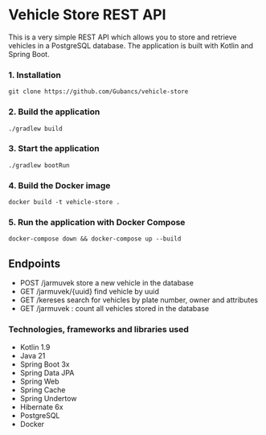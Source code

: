 # Vehicle Store REST API

This is a very simple REST API which allows you to store and retrieve vehicles
in a PostgreSQL database. The application is built with Kotlin and Spring Boot.

### 1. Installation
   `git clone https://github.com/Gubancs/vehicle-store`
### 2. Build the application
   `./gradlew build`
### 3. Start the application
   `./gradlew bootRun`
### 4. Build the Docker image
   `docker build -t vehicle-store .`
### 5. Run the application with Docker Compose
   `docker-compose down && docker-compose up --build`

## Endpoints 
- POST /jarmuvek store a new vehicle in the database
- GET /jarmuvek/{uuid} find vehicle by uuid
- GET /kereses search for vehicles by plate number, owner and attributes
- GET /jarmuvek : count all vehicles stored in the database

### Technologies, frameworks and libraries used
- Kotlin 1.9
- Java 21
- Spring Boot 3x
- Spring Data JPA
- Spring Web
- Spring Cache
- Spring Undertow
- Hibernate 6x
- PostgreSQL
- Docker
